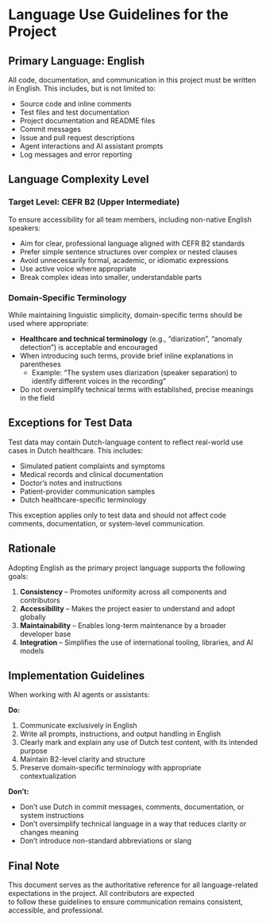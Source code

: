 # Language Use Guidelines for the Project

## Primary Language: English

All code, documentation, and communication in this project must be written in English. This includes, but is not limited to:

- Source code and inline comments  
- Test files and test documentation  
- Project documentation and README files  
- Commit messages  
- Issue and pull request descriptions  
- Agent interactions and AI assistant prompts  
- Log messages and error reporting

## Language Complexity Level

### Target Level: CEFR B2 (Upper Intermediate)

To ensure accessibility for all team members, including non-native English speakers:

- Aim for clear, professional language aligned with CEFR B2 standards  
- Prefer simple sentence structures over complex or nested clauses  
- Avoid unnecessarily formal, academic, or idiomatic expressions  
- Use active voice where appropriate  
- Break complex ideas into smaller, understandable parts

### Domain-Specific Terminology

While maintaining linguistic simplicity, domain-specific terms should be used where appropriate:

- **Healthcare and technical terminology** (e.g., “diarization”, “anomaly detection”) is acceptable and encouraged  
- When introducing such terms, provide brief inline explanations in parentheses  
  - Example: “The system uses diarization (speaker separation) to identify different voices in the recording”  
- Do not oversimplify technical terms with established, precise meanings in the field

## Exceptions for Test Data

Test data may contain Dutch-language content to reflect real-world use cases in Dutch healthcare. This includes:

- Simulated patient complaints and symptoms  
- Medical records and clinical documentation  
- Doctor’s notes and instructions  
- Patient-provider communication samples  
- Dutch healthcare-specific terminology

This exception applies only to test data and should not affect code comments, documentation, or system-level communication.

## Rationale

Adopting English as the primary project language supports the following goals:

1. **Consistency** – Promotes uniformity across all components and contributors  
2. **Accessibility** – Makes the project easier to understand and adopt globally  
3. **Maintainability** – Enables long-term maintenance by a broader developer base  
4. **Integration** – Simplifies the use of international tooling, libraries, and AI models

## Implementation Guidelines

When working with AI agents or assistants:

**Do:**

1. Communicate exclusively in English  
2. Write all prompts, instructions, and output handling in English  
3. Clearly mark and explain any use of Dutch test content, with its intended purpose  
4. Maintain B2-level clarity and structure  
5. Preserve domain-specific terminology with appropriate contextualization

**Don’t:**

- Don’t use Dutch in commit messages, comments, documentation, or system instructions  
- Don’t oversimplify technical language in a way that reduces clarity or changes meaning  
- Don’t introduce non-standard abbreviations or slang

## Final Note

This document serves as the authoritative reference for all language-related expectations in the project. All contributors are expected  
to follow these guidelines to ensure communication remains consistent, accessible, and professional.
